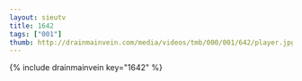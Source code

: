 ```yaml
--- 
layout: sieutv
title: 1642
tags: ["001"]
thumb: http://drainmainvein.com/media/videos/tmb/000/001/642/player.jpg
---
```

{% include drainmainvein key="1642" %} 
